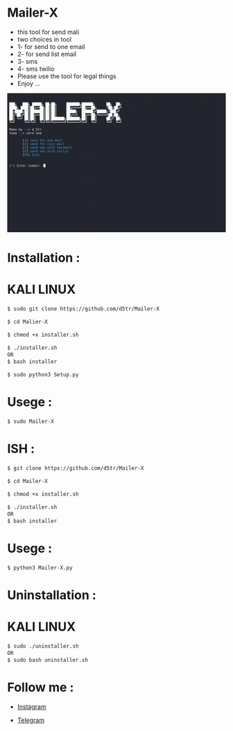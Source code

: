 # Mailer-X

* this tool for send mali
* two choices in tool 
* 1- for send to one email
* 2- for send list email
* 3- sms
* 4- sms twilio
* Please use the tool for legal things
* Enjoy ...

![Malier-X](https://github.com/d5tr/Mailer-X/blob/main/mx.png)


# Installation :


# KALI LINUX 

```
$ sudo git clone https://github.com/d5tr/Mailer-X
```

```
$ cd Malier-X
```

```
$ chmod +x installer.sh
```

```
$ ./installer.sh
OR 
$ bash installer
```

```
$ sudo python3 Setup.py
```


# Usege :

```
$ sudo Mailer-X
```


# ISH :

```
$ git clone https://github.com/d5tr/Mailer-X
```

```
$ cd Mailer-X
```

```
$ chmod +x installer.sh
```

```
$ ./installer.sh
OR 
$ bash installer
```


# Usege :

```
$ python3 Mailer-X.py
```

# Uninstallation :


# KALI LINUX 

```
$ sudo ./uninstaller.sh
OR
$ sudo bash uninstaller.sh
```


# Follow me :


* [Instagram](https://instagram.com/d_5tr)



* [Telegram](https://t.me/d5tr_Cyber)
